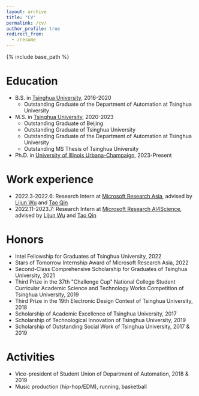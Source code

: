 ```yaml
---
layout: archive
title: "CV"
permalink: /cv/
author_profile: true
redirect_from:
  - /resume
---
```


{% include base_path %}

Education
======
* B.S. in [Tsinghua University](https://www.tsinghua.edu.cn/), 2016-2020
  - Outstanding Graduate of the Department of Automation at Tsinghua University
* M.S. in [Tsinghua University](https://www.tsinghua.edu.cn/), 2020-2023
  - Outstanding Graduate of Beijing
  - Outstanding Graduate of Tsinghua University
  - Outstanding Graduate of the Department of Automation at Tsinghua University
  - Outstanding MS Thesis of Tsinghua University
* Ph.D. in [University of Illinois Urbana-Champaign](https://illinois.edu/), 2023-Present

Work experience
======
- 2022.3-2022.6: Research Intern at [Microsoft Research Asia](https://www.msra.cn/), advised by [Lijun Wu](https://apeterswu.github.io/) and [Tao Qin](https://www.microsoft.com/en-us/research/people/taoqin/)
- 2022.11-2023.7: Research Intern at [Microsoft Research AI4Science](https://www.microsoft.com/en-us/research/lab/microsoft-research-ai4science/), advised by [Lijun Wu](https://apeterswu.github.io/) and [Tao Qin](https://www.microsoft.com/en-us/research/people/taoqin/)

Honors
======
- Intel Fellowship for Graduates of Tsinghua University, 2022
- Stars of Tomorrow Internship Award of Microsoft Research Asia, 2022
- Second-Class Comprehensive Scholarship for Graduates of Tsinghua University, 2021
- Third Prize in the 37th "Challenge Cup" National College Student Curricular Academic Science and Technology Works Competition of Tsinghua University, 2019
- Third Prize in the 19th Electronic Design Contest of Tsinghua University, 2018
- Scholarship of Academic Excellence of Tsinghua University, 2017
- Scholarship of Technological Innovation of Tsinghua University, 2019
- Scholarship of Outstanding Social Work of Tsinghua University, 2017 & 2019

Activities
======
- Vice-president of Student Union of Department of Automation, 2018 & 2019
- Music production (hip-hop/EDM), running, basketball


